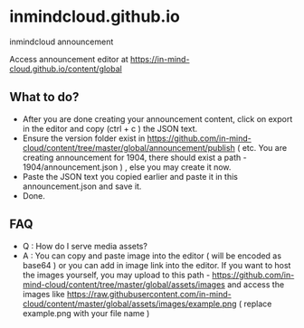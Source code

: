 # inmindcloud.github.io
inmindcloud announcement

Access announcement editor at https://in-mind-cloud.github.io/content/global

## What to do?
- After you are done creating your announcement content, click on export in the editor and copy (ctrl + c ) the JSON text.
- Ensure the version folder exist in https://github.com/in-mind-cloud/content/tree/master/global/announcement/publish ( etc. You are creating announcement for 1904, there should exist a path - 1904/announcement.json ) , else you may create it now.
- Paste the JSON text you copied earlier and paste it in this announcement.json and save it.
- Done.

## FAQ

- Q : How do I serve media assets?
- A : You can copy and paste image into the editor ( will be encoded as base64 ) or you can add in image link into the editor. If you want to host the images yourself, you may upload to this path - https://github.com/in-mind-cloud/content/tree/master/global/assets/images and access the images like https://raw.githubusercontent.com/in-mind-cloud/content/master/global/assets/images/example.png ( replace example.png with your file name )
